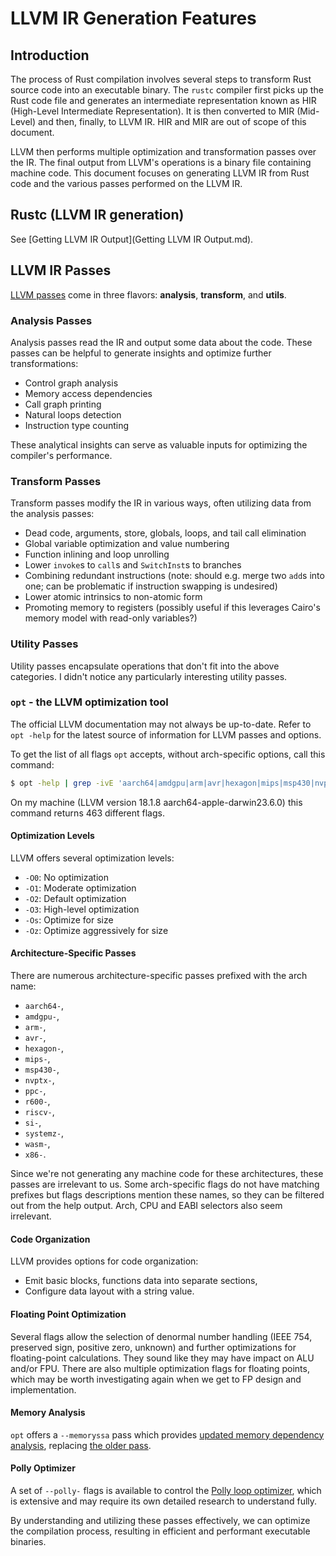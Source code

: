 # LLVM IR Generation Features

## Introduction

The process of Rust compilation involves several steps to transform Rust source code into an
executable binary. The `rustc` compiler first picks up the Rust code file and generates an
intermediate representation known as HIR (High-Level Intermediate Representation). It is then
converted to MIR (Mid-Level) and then, finally, to LLVM IR. HIR and MIR are out of scope of this
document.

LLVM then performs multiple optimization and transformation passes over the IR. The final output
from LLVM's operations is a binary file containing machine code. This document focuses on generating
LLVM IR from Rust code and the various passes performed on the LLVM IR.

## Rustc (LLVM IR generation)

See [Getting LLVM IR Output](Getting LLVM IR Output.md).

## LLVM IR Passes

[LLVM passes](https://llvm.org/docs/Passes.html) come in three flavors: **analysis**, **transform**,
and **utils**.

### Analysis Passes

Analysis passes read the IR and output some data about the code. These passes can be helpful to
generate insights and optimize further transformations:

- Control graph analysis
- Memory access dependencies
- Call graph printing
- Natural loops detection
- Instruction type counting

These analytical insights can serve as valuable inputs for optimizing the compiler's performance.

### Transform Passes

Transform passes modify the IR in various ways, often utilizing data from the analysis passes:

- Dead code, arguments, store, globals, loops, and tail call elimination
- Global variable optimization and value numbering
- Function inlining and loop unrolling
- Lower `invoke`s to `call`s and `SwitchInst`s to branches
- Combining redundant instructions (note: should e.g. merge two `add`s into one; can be problematic
  if instruction swapping is undesired)
- Lower atomic intrinsics to non-atomic form
- Promoting memory to registers (possibly useful if this leverages Cairo's memory model with
  read-only variables?)

### Utility Passes

Utility passes encapsulate operations that don't fit into the above categories. I didn't notice any
particularly interesting utility passes.

### `opt` - the LLVM optimization tool

The official LLVM documentation may not always be up-to-date. Refer to `opt -help` for the latest
source of information for LLVM passes and options.

To get the list of all flags `opt` accepts, without arch-specific options, call this command:

```sh
$ opt -help | grep -ivE 'aarch64|amdgpu|arm|avr|hexagon|mips|msp430|nvptx|ppc|r600|riscv|si|systemz|wasm|x86'
```

On my machine (LLVM version 18.1.8 aarch64-apple-darwin23.6.0) this command returns 463 different
flags.

#### Optimization Levels

LLVM offers several optimization levels:

- `-O0`: No optimization
- `-O1`: Moderate optimization
- `-O2`: Default optimization
- `-O3`: High-level optimization
- `-Os`: Optimize for size
- `-Oz`: Optimize aggressively for size

#### Architecture-Specific Passes

There are numerous architecture-specific passes prefixed with the arch name:

- `aarch64-`,
- `amdgpu-`,
- `arm-`,
- `avr-`,
- `hexagon-`,
- `mips-`,
- `msp430-`,
- `nvptx-`,
- `ppc-`,
- `r600-`,
- `riscv-`,
- `si-`,
- `systemz-`,
- `wasm-`,
- `x86-`.

Since we're not generating any machine code for these architectures, these passes are irrelevant to
us. Some arch-specific flags do not have matching prefixes but flags descriptions mention these
names, so they can be filtered out from the help output. Arch, CPU and EABI selectors also seem
irrelevant.

#### Code Organization

LLVM provides options for code organization:

- Emit basic blocks, functions data into separate sections,
- Configure data layout with a string value.

#### Floating Point Optimization

Several flags allow the selection of denormal number handling (IEEE 754, preserved sign, positive
zero, unknown) and further optimizations for floating-point calculations. They sound like they may
have impact on ALU and/or FPU. There are also multiple optimization flags for floating points, which
may be worth investigating again when we get to FP design and implementation.

#### Memory Analysis

`opt` offers a `--memoryssa` pass which provides
[updated memory dependency analysis](https://llvm.org/docs/Passes.html#memdep-memory-dependence-analysis),
replacing [the older pass](https://llvm.org/docs/MemorySSA.html).

#### Polly Optimizer

A set of `--polly-` flags is available to control the
[Polly loop optimizer](https://polly.llvm.org/docs/Architecture.html), which is extensive and may
require its own detailed research to understand fully.

By understanding and utilizing these passes effectively, we can optimize the compilation process,
resulting in efficient and performant executable binaries.
